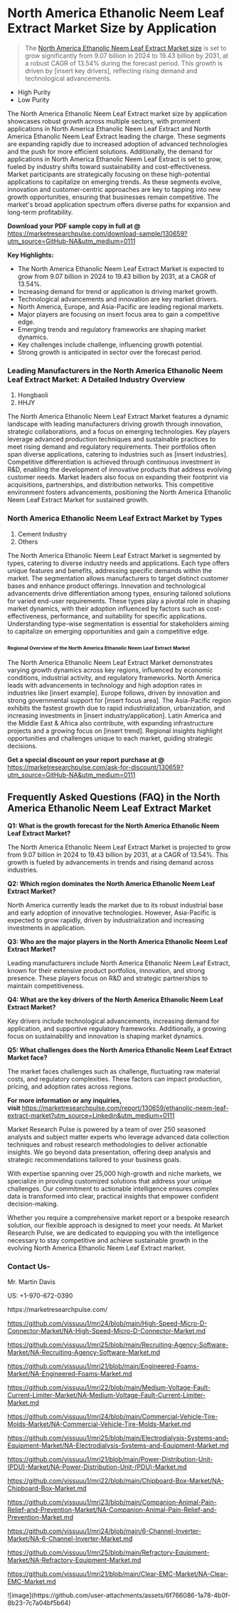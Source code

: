 <h1>North America Ethanolic Neem Leaf Extract Market&nbsp;Size by Application</h1><blockquote><p>The <a href="https://marketresearchpulse.com/download-sample/130659?utm_source=GitHub-NA&amp;utm_medium=0111">North America Ethanolic Neem Leaf Extract Market size</a> is set to grow significantly from 9.07 billion in 2024 to 19.43 billion by 2031, at a robust CAGR of 13.54% during the forecast period. This growth is driven by [insert key drivers], reflecting rising demand and technological advancements.</p></blockquote><ul><li>High Purity<li> Low Purity</li></ul><p>The North America Ethanolic Neem Leaf Extract market size by application showcases robust growth across multiple sectors, with prominent applications in North America Ethanolic Neem Leaf Extract and North America Ethanolic Neem Leaf Extract leading the charge. These segments are expanding rapidly due to increased adoption of advanced technologies and the push for more efficient solutions. Additionally, the demand for applications in North America Ethanolic Neem Leaf Extract is set to grow, fueled by industry shifts toward sustainability and cost-effectiveness. Market participants are strategically focusing on these high-potential applications to capitalize on emerging trends. As these segments evolve, innovation and customer-centric approaches are key to tapping into new growth opportunities, ensuring that businesses remain competitive. The market's broad application spectrum offers diverse paths for expansion and long-term profitability.</p><p><strong>Download your PDF sample copy in full at @ </strong><a href="https://marketresearchpulse.com/download-sample/130659?utm_source=GitHub-NA&amp;utm_medium=0111">https://marketresearchpulse.com/download-sample/130659?utm_source=GitHub-NA&amp;utm_medium=0111</a></p><p><strong>Key Highlights: </strong></p><ul><li>The North America Ethanolic Neem Leaf Extract Market is expected to grow from 9.07 billion in 2024 to 19.43 billion by 2031, at a CAGR of 13.54%.</li><li>Increasing demand for trend or application is driving market growth.</li><li>Technological advancements and innovation are key market drivers.</li><li>North America, Europe, and Asia-Pacific are leading regional markets.</li><li>Major players are focusing on insert focus area to gain a competitive edge.</li><li>Emerging trends and regulatory frameworks are shaping market dynamics.</li><li>Key challenges include challenge, influencing growth potential.</li><li>Strong growth is anticipated in sector over the forecast period.</li></ul><h3>Leading Manufacturers in the North America Ethanolic Neem Leaf Extract Market: A Detailed Industry Overview</h3><ol><li>Hongbaoli</li><li>HHJY</li></ol><div class="flex max-w-full flex-col flex-grow"><div class="min-h-8 text-message flex w-full flex-col items-end gap-2 whitespace-normal break-words [.text-message+&amp;]:mt-5" dir="auto" data-message-author-role="assistant" data-message-id="fd8432e4-4910-450d-b182-61b7bfb0a01f" data-message-model-slug="gpt-4o"><div class="flex w-full flex-col gap-1 empty:hidden first:pt-[3px]"><div class="markdown prose w-full break-words dark:prose-invert light"><p>The North America Ethanolic Neem Leaf Extract Market features a dynamic landscape with leading manufacturers driving growth through innovation, strategic collaborations, and a focus on emerging technologies. Key players leverage advanced production techniques and sustainable practices to meet rising demand and regulatory requirements. Their portfolios often span diverse applications, catering to industries such as [insert industries]. Competitive differentiation is achieved through continuous investment in R&amp;D, enabling the development of innovative products that address evolving customer needs. Market leaders also focus on expanding their footprint via acquisitions, partnerships, and distribution networks. This competitive environment fosters advancements, positioning the North America Ethanolic Neem Leaf Extract Market for sustained growth.</p></div></div></div></div><h3>North America Ethanolic Neem Leaf Extract Market by Types</h3><ol><li>Cement Industry<li> Others</li></ol><div class="flex max-w-full flex-col flex-grow"><div class="min-h-8 text-message flex w-full flex-col items-end gap-2 whitespace-normal break-words [.text-message+&amp;]:mt-5" dir="auto" data-message-author-role="assistant" data-message-id="084470be-0bb7-4664-bddf-5156b4f41249" data-message-model-slug="gpt-4o-mini"><div class="flex w-full flex-col gap-1 empty:hidden first:pt-[3px]"><div class="markdown prose w-full break-words dark:prose-invert light"><p>The North America Ethanolic Neem Leaf Extract Market is segmented by types, catering to diverse industry needs and applications. Each type offers unique features and benefits, addressing specific demands within the market. The segmentation allows manufacturers to target distinct customer bases and enhance product offerings. Innovation and technological advancements drive differentiation among types, ensuring tailored solutions for varied end-user requirements. These types play a pivotal role in shaping market dynamics, with their adoption influenced by factors such as cost-effectiveness, performance, and suitability for specific applications. Understanding type-wise segmentation is essential for stakeholders aiming to capitalize on emerging opportunities and gain a competitive edge.</p></div></div></div></div><h3><span style="font-size: 11px;">Regional Overview of the North America Ethanolic Neem Leaf Extract Market</span></h3><div class="flex max-w-full flex-col flex-grow"><div class="min-h-8 text-message flex w-full flex-col items-end gap-2 whitespace-normal break-words [.text-message+&amp;]:mt-5" dir="auto" data-message-author-role="assistant" data-message-id="e9038762-ce64-4e30-91c9-9bd413514231" data-message-model-slug="gpt-4o-mini"><div class="flex w-full flex-col gap-1 empty:hidden first:pt-[3px]"><div class="markdown prose w-full break-words dark:prose-invert light"><p>The North America Ethanolic Neem Leaf Extract Market demonstrates varying growth dynamics across key regions, influenced by economic conditions, industrial activity, and regulatory frameworks. North America leads with advancements in technology and high adoption rates in industries like [insert example]. Europe follows, driven by innovation and strong governmental support for [insert focus area]. The Asia-Pacific region exhibits the fastest growth due to rapid industrialization, urbanization, and increasing investments in [insert industry/application]. Latin America and the Middle East &amp; Africa also contribute, with expanding infrastructure projects and a growing focus on [insert trend]. Regional insights highlight opportunities and challenges unique to each market, guiding strategic decisions.</p></div></div></div></div><p><strong>Get a special discount on your report purchase at @ </strong><a href="https://marketresearchpulse.com/ask-for-discount/130659?utm_source=GitHub-NA&amp;utm_medium=0111">https://marketresearchpulse.com/ask-for-discount/130659?utm_source=GitHub-NA&amp;utm_medium=0111</a></p><h2>Frequently Asked Questions (FAQ) in the North America Ethanolic Neem Leaf Extract Market</h2><p><strong>Q1: What is the growth forecast for the North America Ethanolic Neem Leaf Extract Market?</strong></p><p>The North America Ethanolic Neem Leaf Extract Market is projected to grow from 9.07 billion in 2024 to 19.43 billion by 2031, at a CAGR of 13.54%. This growth is fueled by advancements in trends and rising demand across industries.</p><p><strong>Q2: Which region dominates the North America Ethanolic Neem Leaf Extract Market?</strong></p><p>North America currently leads the market due to its robust industrial base and early adoption of innovative technologies. However, Asia-Pacific is expected to grow rapidly, driven by industrialization and increasing investments in application.</p><p><strong>Q3: Who are the major players in the North America Ethanolic Neem Leaf Extract Market?</strong></p><p>Leading manufacturers include North America Ethanolic Neem Leaf Extract, known for their extensive product portfolios, innovation, and strong presence. These players focus on R&amp;D and strategic partnerships to maintain competitiveness.</p><p><strong>Q4: What are the key drivers of the North America Ethanolic Neem Leaf Extract Market?</strong></p><p>Key drivers include technological advancements, increasing demand for application, and supportive regulatory frameworks. Additionally, a growing focus on sustainability and innovation is shaping market dynamics.</p><p><strong>Q5: What challenges does the North America Ethanolic Neem Leaf Extract Market face?</strong></p><p>The market faces challenges such as challenge, fluctuating raw material costs, and regulatory complexities. These factors can impact production, pricing, and adoption rates across regions.</p><p><strong>For more information or any inquiries, visit&nbsp;</strong><a href="https://marketresearchpulse.com/report/130659/ethanolic-neem-leaf-extract-market?utm_source=Linkedin&utm_medium=0111">https://marketresearchpulse.com/report/130659/ethanolic-neem-leaf-extract-market?utm_source=Linkedin&utm_medium=0111</a></p><p>Market Research Pulse is powered by a team of over 250 seasoned analysts and subject matter experts who leverage advanced data collection techniques and robust research methodologies to deliver actionable insights. We go beyond data presentation, offering deep analysis and strategic recommendations tailored to your business goals.</p><p>With expertise spanning over 25,000 high-growth and niche markets, we specialize in providing customized solutions that address your unique challenges. Our commitment to actionable intelligence ensures complex data is transformed into clear, practical insights that empower confident decision-making.</p><p>Whether you require a comprehensive market report or a bespoke research solution, our flexible approach is designed to meet your needs. At Market Research Pulse, we are dedicated to equipping you with the intelligence necessary to stay competitive and achieve sustainable growth in the evolving North America Ethanolic Neem Leaf Extract market.</p><h3><strong>Contact Us-</strong></h3><p>Mr. Martin Davis</p><p>US: +1-970-672-0390</p><p>https://marketresearchpulse.com/</p><p><a href="https://github.com/vissuuu1/mri24/blob/main/High-Speed-Micro-D-Connector-Market/NA-High-Speed-Micro-D-Connector-Market.md">https://github.com/vissuuu1/mri24/blob/main/High-Speed-Micro-D-Connector-Market/NA-High-Speed-Micro-D-Connector-Market.md</a></p><p><a href="https://github.com/vissuuu1/mri25/blob/main/Recruiting-Agency-Software-Market/NA-Recruiting-Agency-Software-Market.md">https://github.com/vissuuu1/mri25/blob/main/Recruiting-Agency-Software-Market/NA-Recruiting-Agency-Software-Market.md</a></p><p><a href="https://github.com/vissuuu1/mri21/blob/main/Engineered-Foams-Market/NA-Engineered-Foams-Market.md">https://github.com/vissuuu1/mri21/blob/main/Engineered-Foams-Market/NA-Engineered-Foams-Market.md</a></p><p><a href="https://github.com/vissuuu1/mri22/blob/main/Medium-Voltage-Fault-Current-Limiter-Market/NA-Medium-Voltage-Fault-Current-Limiter-Market.md">https://github.com/vissuuu1/mri22/blob/main/Medium-Voltage-Fault-Current-Limiter-Market/NA-Medium-Voltage-Fault-Current-Limiter-Market.md</a></p><p><a href="https://github.com/vissuuu1/mri24/blob/main/Commercial-Vehicle-Tire-Molds-Market/NA-Commercial-Vehicle-Tire-Molds-Market.md">https://github.com/vissuuu1/mri24/blob/main/Commercial-Vehicle-Tire-Molds-Market/NA-Commercial-Vehicle-Tire-Molds-Market.md</a></p><p><a href="https://github.com/vissuuu1/mri25/blob/main/Electrodialysis-Systems-and-Equipment-Market/NA-Electrodialysis-Systems-and-Equipment-Market.md">https://github.com/vissuuu1/mri25/blob/main/Electrodialysis-Systems-and-Equipment-Market/NA-Electrodialysis-Systems-and-Equipment-Market.md</a></p><p><a href="https://github.com/vissuuu1/mri21/blob/main/Power-Distribution-Unit-(PDU)-Market/NA-Power-Distribution-Unit-(PDU)-Market.md">https://github.com/vissuuu1/mri21/blob/main/Power-Distribution-Unit-(PDU)-Market/NA-Power-Distribution-Unit-(PDU)-Market.md</a></p><p><a href="https://github.com/vissuuu1/mri22/blob/main/Chipboard-Box-Market/NA-Chipboard-Box-Market.md">https://github.com/vissuuu1/mri22/blob/main/Chipboard-Box-Market/NA-Chipboard-Box-Market.md</a></p><p><a href="https://github.com/vissuuu1/mri23/blob/main/Companion-Animal-Pain-Relief-and-Prevention-Market/NA-Companion-Animal-Pain-Relief-and-Prevention-Market.md">https://github.com/vissuuu1/mri23/blob/main/Companion-Animal-Pain-Relief-and-Prevention-Market/NA-Companion-Animal-Pain-Relief-and-Prevention-Market.md</a></p><p><a href="https://github.com/vissuuu1/mri24/blob/main/6-Channel-Inverter-Market/NA-6-Channel-Inverter-Market.md">https://github.com/vissuuu1/mri24/blob/main/6-Channel-Inverter-Market/NA-6-Channel-Inverter-Market.md</a></p><p><a href="https://github.com/vissuuu1/mri25/blob/main/Refractory-Equipment-Market/NA-Refractory-Equipment-Market.md">https://github.com/vissuuu1/mri25/blob/main/Refractory-Equipment-Market/NA-Refractory-Equipment-Market.md</a></p><p><a href="https://github.com/vissuuu1/mri21/blob/main/Clear-EMC-Market/NA-Clear-EMC-Market.md">https://github.com/vissuuu1/mri21/blob/main/Clear-EMC-Market/NA-Clear-EMC-Market.md</a></p>
![image](https://github.com/user-attachments/assets/6f766086-1a78-4b0f-8b23-7c7a04bf5b64)
